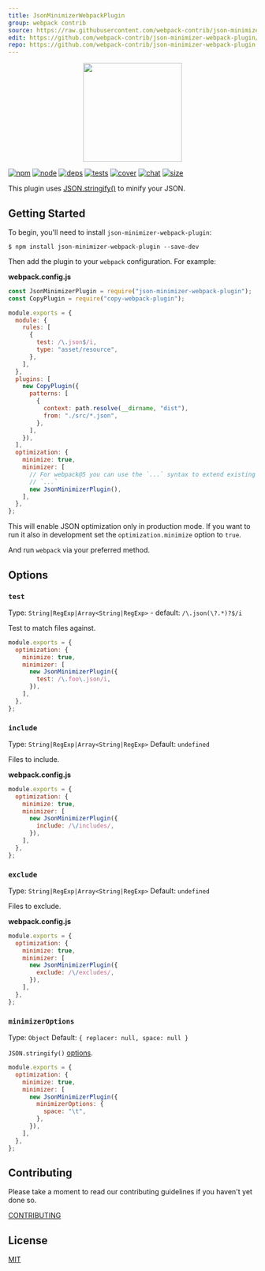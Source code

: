 ```yaml
---
title: JsonMinimizerWebpackPlugin
group: webpack contrib
source: https://raw.githubusercontent.com/webpack-contrib/json-minimizer-webpack-plugin/master/README.md
edit: https://github.com/webpack-contrib/json-minimizer-webpack-plugin/edit/master/README.md
repo: https://github.com/webpack-contrib/json-minimizer-webpack-plugin
---
```

<div align="center">
  <a href="https://github.com/webpack/webpack">
    <img width="200" height="200" src="https://webpack.js.org/assets/icon-square-big.svg">
  </a>
</div>

[![npm][npm]][npm-url]
[![node][node]][node-url]
[![deps][deps]][deps-url]
[![tests][tests]][tests-url]
[![cover][cover]][cover-url]
[![chat][chat]][chat-url]
[![size][size]][size-url]



This plugin uses [JSON.stringify()](https://developer.mozilla.org/ru/docs/Web/JavaScript/Reference/Global_Objects/JSON/stringify) to minify your JSON.

## Getting Started

To begin, you'll need to install `json-minimizer-webpack-plugin`:

```console
$ npm install json-minimizer-webpack-plugin --save-dev
```

Then add the plugin to your `webpack` configuration. For example:

**webpack.config.js**

```js
const JsonMinimizerPlugin = require("json-minimizer-webpack-plugin");
const CopyPlugin = require("copy-webpack-plugin");

module.exports = {
  module: {
    rules: [
      {
        test: /\.json$/i,
        type: "asset/resource",
      },
    ],
  },
  plugins: [
    new CopyPlugin({
      patterns: [
        {
          context: path.resolve(__dirname, "dist"),
          from: "./src/*.json",
        },
      ],
    }),
  ],
  optimization: {
    minimize: true,
    minimizer: [
      // For webpack@5 you can use the `...` syntax to extend existing minimizers (i.e. `terser-webpack-plugin`), uncomment the next line
      // `...`
      new JsonMinimizerPlugin(),
    ],
  },
};
```

This will enable JSON optimization only in production mode.
If you want to run it also in development set the `optimization.minimize` option to `true`.

And run `webpack` via your preferred method.

## Options

### `test`

Type: `String|RegExp|Array<String|RegExp>` - default: `/\.json(\?.*)?$/i`

Test to match files against.

```js
module.exports = {
  optimization: {
    minimize: true,
    minimizer: [
      new JsonMinimizerPlugin({
        test: /\.foo\.json/i,
      }),
    ],
  },
};
```

### `include`

Type: `String|RegExp|Array<String|RegExp>`
Default: `undefined`

Files to include.

**webpack.config.js**

```js
module.exports = {
  optimization: {
    minimize: true,
    minimizer: [
      new JsonMinimizerPlugin({
        include: /\/includes/,
      }),
    ],
  },
};
```

### `exclude`

Type: `String|RegExp|Array<String|RegExp>`
Default: `undefined`

Files to exclude.

**webpack.config.js**

```js
module.exports = {
  optimization: {
    minimize: true,
    minimizer: [
      new JsonMinimizerPlugin({
        exclude: /\/excludes/,
      }),
    ],
  },
};
```

### `minimizerOptions`

Type: `Object`
Default: `{ replacer: null, space: null }`

`JSON.stringify()` [options](https://developer.mozilla.org/ru/docs/Web/JavaScript/Reference/Global_Objects/JSON/stringify).

```js
module.exports = {
  optimization: {
    minimize: true,
    minimizer: [
      new JsonMinimizerPlugin({
        minimizerOptions: {
          space: "\t",
        },
      }),
    ],
  },
};
```

## Contributing

Please take a moment to read our contributing guidelines if you haven't yet done so.

[CONTRIBUTING](https://github.com/webpack-contrib/json-minimizer-webpack-plugin/blob/master/.github/CONTRIBUTING.md)

## License

[MIT](https://github.com/webpack-contrib/json-minimizer-webpack-plugin/blob/master/LICENSE)

[npm]: https://img.shields.io/npm/v/json-minimizer-webpack-plugin.svg
[npm-url]: https://npmjs.com/package/json-minimizer-webpack-plugin
[node]: https://img.shields.io/node/v/json-minimizer-webpack-plugin.svg
[node-url]: https://nodejs.org
[deps]: https://david-dm.org/webpack-contrib/json-minimizer-webpack-plugin.svg
[deps-url]: https://david-dm.org/webpack-contrib/json-minimizer-webpack-plugin
[tests]: https://github.com/webpack-contrib/json-minimizer-webpack-plugin/workflows/json-minimizer-webpack-plugin/badge.svg
[tests-url]: https://github.com/webpack-contrib/json-minimizer-webpack-plugin/actions
[cover]: https://codecov.io/gh/webpack-contrib/json-minimizer-webpack-plugin/branch/master/graph/badge.svg
[cover-url]: https://codecov.io/gh/webpack-contrib/json-minimizer-webpack-plugin
[chat]: https://img.shields.io/badge/gitter-webpack%2Fwebpack-brightgreen.svg
[chat-url]: https://gitter.im/webpack/webpack
[size]: https://packagephobia.now.sh/badge?p=json-minimizer-webpack-plugin
[size-url]: https://packagephobia.now.sh/result?p=json-minimizer-webpack-plugin
